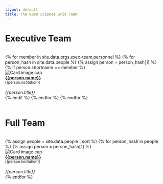```yaml
---
layout: default
title: The Open Science Grid Team
---
```


<div class="container-fluid">
  <h1>Executive Team</h1><br>
  <div class="row">
  {% for member in site.data.orgs.exec-team.personnel %}
     {% for person_hash in site.data.people %}
       {% assign person = person_hash[1] %}
       {% if person.shortname == member %}
         <div class="card" style="width: 12rem;">
           <img class="card-img-top" src="{{person.photo | relative_url}}" alt="Card image cap">
           <div class="card-body d-flex flex-column">
           <div class="card-text">
           <b><a href="{{person.website}}">{{person.name}}</a></b><br>
           <small>{{person.institution}}</small><br><br>
           </div>
           <div class="card-text mt-auto"><i>{{person.title}}</i><br></div>
           </div>
         </div>
       {% endif %}
     {% endfor %}
  {% endfor %}
  </div>
  <br>
</div>

<h1>Full Team</h1><br>

<div class="container-fluid">
<div class="row">
  {% assign people = site.data.people | sort %}
  {% for person_hash in people %}
     {% assign person = person_hash[1] %}
     <div class="card" style="width: 12rem;">
       <img class="card-img-top" src="{{person.photo}}" alt="Card image cap">
       <div class="card-body d-flex flex-column">
         <div class="card-text">
           <b><a href="{{person.website}}">{{person.name}}</a></b><br>
           <small>{{person.institution}}</small><br><br>
         </div>
         <div class="card-text mt-auto"><i>{{person.title}}</i><br></div>
       </div>
     </div>
  {% endfor %}
  <br>
</div>
</div>

